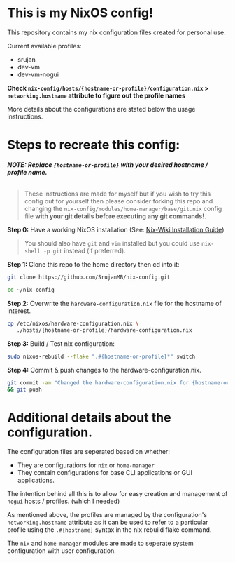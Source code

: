 # This is my NixOS config!
This repository contains my nix configuration files created for personal use.

Current available profiles:
* srujan
* dev-vm
* dev-vm-nogui

**Check `nix-config/hosts/{hostname-or-profile}/configuration.nix` > `networking.hostname` attribute to figure out the profile names**

More details about the configurations are stated below the usage instructions.

# Steps to recreate this config:
###### **NOTE: Replace `{hostname-or-profile}` with your desired hostname / profile name.**

> These instructions are made for myself but if you wish to try this config out for yourself then please consider forking this repo and changing the `nix-config/modules/home-manager/base/git.nix` config file **with your git details before executing any git commands!**.

**Step 0:** Have a working NixOS installation (See: [Nix-Wiki Installation Guide](https://nixos.wiki/wiki/NixOS_Installation_Guide))
> You should also have `git` and `vim` installed but you could use `nix-shell -p git` instead (if preferred).

**Step 1:** Clone this repo to the home directory then cd into it:
```sh
git clone https://github.com/SrujanMB/nix-config.git
```
```sh
cd ~/nix-config
```

**Step 2:** Overwrite the `hardware-configuration.nix` file for the hostname of interest.
```sh
cp /etc/nixos/hardware-configuration.nix \
   ./hosts/{hostname-or-profile}/hardware-configuration.nix
```

**Step 3:** Build / Test nix configuration:
```sh
sudo nixos-rebuild --flake ".#{hostname-or-profile}*" switch
```

**Step 4:** Commit & push changes to the hardware-configuration.nix.
```sh
git commit -am "Changed the hardware-configuration.nix for {hostname-or-profile}."
&& git push
```

# Additional details about the configuration.
The configuration files are seperated based on whether:
* They are configurations for `nix` or `home-manager`
* They contain configurations for base CLI applications or GUI applications.

The intention behind all this is to allow for easy creation and management of `nogui` hosts / profiles. (which I needed)

As mentioned above, the profiles are managed by the configuration's `networking.hostname` attribute as it can be used to refer to a particular profile using the `.#{hostname}` syntax in the nix rebuild flake command.

The `nix` and `home-manager` modules are made to seperate system configuration with user configuration.
